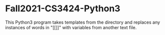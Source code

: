 # Fall2021-CS3424-Python3
This Python3 program takes templates from the directory and replaces any instances of words in "[[]]" with variables from another text file.
